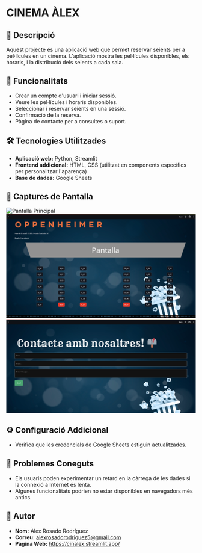 # CINEMA ÀLEX
## 📝 **Descripció**

Aquest projecte és una aplicació web que permet reservar seients per a pel·lícules en un cinema. L'aplicació mostra les pel·lícules disponibles, els horaris, i la distribució dels seients a cada sala.

## 🎯 **Funcionalitats**

- Crear un compte d'usuari i iniciar sessió.
- Veure les pel·lícules i horaris disponibles.
- Seleccionar i reservar seients en una sessió.
- Confirmació de la reserva.
- Pàgina de contacte per a consultes o suport.

## 🛠️ **Tecnologies Utilitzades**

- **Aplicació web:** Python, Streamlit
- **Frontend addicional:** HTML, CSS (utilitzat en components específics per personalitzar l'aparença)
- **Base de dades:** Google Sheets


## 📸 **Captures de Pantalla**

![Pantalla Principal](/assets/captura1.png)
![Pàgina de Reserva](/assets/captura2.png)
![Pàgina de contacte](/assets/captura3.png)

## ⚙️ **Configuració Addicional**

- Verifica que les credencials de Google Sheets estiguin actualitzades.

## 🐞 **Problemes Coneguts**

- Els usuaris poden experimentar un retard en la càrrega de les dades si la connexió a Internet és lenta.
- Algunes funcionalitats podrien no estar disponibles en navegadors més antics.

## 👤 **Autor**

- **Nom:** Àlex Rosado Rodríguez
- **Correu:** alexrosadorodriguez5@gmail.com
- **Pàgina Web:** https://cinalex.streamlit.app/